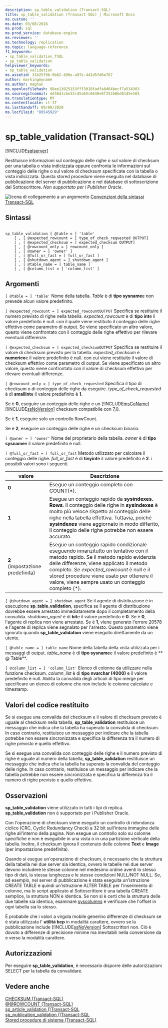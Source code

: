 ```yaml
---
description: sp_table_validation (Transact-SQL)
title: sp_table_validation (Transact-SQL) | Microsoft Docs
ms.custom: ''
ms.date: 03/08/2016
ms.prod: sql
ms.prod_service: database-engine
ms.reviewer: ''
ms.technology: replication
ms.topic: language-reference
f1_keywords:
- sp_table_validation_TSQL
- sp_table_validation
helpviewer_keywords:
- sp_table_validation
ms.assetid: 31b25f9b-9b62-496e-a97e-441d5fd6e767
author: markingmyname
ms.author: maghan
ms.openlocfilehash: 88ee13025153fff3018fadfa8d64becf7a534303
ms.sourcegitcommit: dd36d1cbe32cd5a65c6638e8f252b0bd8145e165
ms.translationtype: MT
ms.contentlocale: it-IT
ms.lasthandoff: 09/08/2020
ms.locfileid: "89545929"
---
```

# <a name="sp_table_validation-transact-sql"></a>sp_table_validation (Transact-SQL)
[!INCLUDE[sqlserver](../../includes/applies-to-version/sqlserver.md)]

  Restituisce informazioni sul conteggio delle righe o sul valore di checksum per una tabella o vista indicizzata oppure confronta le informazioni sul conteggio delle righe o sul valore di checksum specificate con la tabella o vista indicizzata. Questa stored procedure viene eseguita nel database di pubblicazione del server di pubblicazione e nel database di sottoscrizione del Sottoscrittore. *Non supportato per i Publisher Oracle*.  
  
 ![Icona di collegamento a un argomento](../../database-engine/configure-windows/media/topic-link.gif "Icona di collegamento a un argomento") [Convenzioni della sintassi Transact-SQL](../../t-sql/language-elements/transact-sql-syntax-conventions-transact-sql.md)  
  
## <a name="syntax"></a>Sintassi  
  
```  
  
sp_table_validation [ @table = ] 'table'  
    [ , [ @expected_rowcount = ] type_of_check_requested OUTPUT]  
    [ , [ @expected_checksum = ] expected_checksum OUTPUT]  
    [ , [ @rowcount_only = ] rowcount_only ]  
    [ , [ @owner = ] 'owner' ]  
    [ , [ @full_or_fast = ] full_or_fast ]  
    [ , [ @shutdown_agent = ] shutdown_agent ]  
    [ , [ @table_name = ] table_name ]  
    [ , [ @column_list = ] 'column_list' ]  
```  
  
## <a name="arguments"></a>Argomenti  
`[ @table = ] 'table'` Nome della tabella. *Table* è di **tipo sysname**e non prevede alcun valore predefinito.  
  
`[ @expected_rowcount = ] expected_rowcountOUTPUT` Specifica se restituire il numero previsto di righe nella tabella. *expected_rowcount* è di **tipo int**e il valore predefinito è null. con il quale viene restituito il conteggio delle righe effettivo come parametro di output. Se viene specificato un altro valore, questo viene confrontato con il conteggio delle righe effettivo per rilevare eventuali differenze.  
  
`[ @expected_checksum = ] expected_checksumOUTPUT` Specifica se restituire il valore di checksum previsto per la tabella. *expected_checksum* è **numerico**e il valore predefinito è null. con cui viene restituito il valore di checksum effettivo come parametro di output. Se viene specificato un altro valore, questo viene confrontato con il valore di checksum effettivo per rilevare eventuali differenze.  
  
`[ @rowcount_only = ] type_of_check_requested` Specifica il tipo di checksum o di conteggio delle righe da eseguire. *type_of_check_requested* è di **smallint**e il valore predefinito è **1**.  
  
 Se è **0**, eseguire un conteggio delle righe e un [!INCLUDE[msCoName](../../includes/msconame-md.md)] [!INCLUDE[ssNoVersion](../../includes/ssnoversion-md.md)] checksum compatibile con 7,0.  
  
 Se è **1**, eseguire solo un controllo RowCount.  
  
 Se è **2**, eseguire un conteggio delle righe e un checksum binario.  
  
`[ @owner = ] 'owner'` Nome del proprietario della tabella. *owner* è di **tipo sysname**e il valore predefinito è null.  
  
`[ @full_or_fast = ] full_or_fast` Metodo utilizzato per calcolare il conteggio delle righe. *full_or_fast* è di **tinyint**e il valore predefinito è **2**. i possibili valori sono i seguenti.  
  
|valore|Descrizione|  
|-----------|-----------------|  
|**0**|Esegue un conteggio completo con COUNT(*).|  
|**1**|Esegue un conteggio rapido da **sysindexes. Rows**. Il conteggio delle righe in **sysindexes** è molto più veloce rispetto al conteggio delle righe nella tabella effettiva. Tuttavia, poiché **sysindexes** viene aggiornato in modo differito, il conteggio delle righe potrebbe non essere accurato.|  
|**2** (impostazione predefinita)|Esegue un conteggio rapido condizionale eseguendo innanzitutto un tentativo con il metodo rapido. Se il metodo rapido evidenzia delle differenze, viene applicato il metodo completo. Se *expected_rowcount* è null e il stored procedure viene usato per ottenere il valore, viene sempre usato un conteggio completo (*).|  
  
`[ @shutdown_agent = ] shutdown_agent` Se il agente di distribuzione è in esecuzione **sp_table_validation**, specifica se il agente di distribuzione dovrebbe essere arrestato immediatamente dopo il completamento della convalida. *shutdown_agent* è di **bit**e il valore predefinito è **0**. Se è **0**, l'agente di replica non viene arrestato. Se è **1**, viene generato l'errore 20578 e l'agente di replica viene segnalato per l'arresto. Questo parametro viene ignorato quando **sp_table_validation** viene eseguito direttamente da un utente.  
  
`[ @table_name = ] table_name` Nome della tabella della vista utilizzata per i messaggi di output. *table_name* è di **tipo sysname**e il valore predefinito è ** \@ Table**.  
  
`[ @column_list = ] 'column_list'` Elenco di colonne da utilizzare nella funzione checksum. *column_list* è di **tipo nvarchar (4000)** e il valore predefinito è null. Abilita la convalida degli articoli di tipo merge per specificare un elenco di colonne che non include le colonne calcolate e timestamp.  
  
## <a name="return-code-values"></a>Valori del codice restituito  
 Se si esegue una convalida del checksum e il valore di checksum previsto è uguale al checksum nella tabella, **sp_table_validation** restituisce un messaggio che indica che la tabella ha superato la convalida di checksum. In caso contrario, restituisce un messaggio per indicare che la tabella potrebbe non essere sincronizzata e specifica la differenza tra il numero di righe previsto e quello effettivo.  
  
 Se si esegue una convalida con conteggio delle righe e il numero previsto di righe è uguale al numero della tabella, **sp_table_validation** restituisce un messaggio che indica che la tabella ha superato la convalida del conteggio delle righe. In caso contrario, restituisce un messaggio per indicare che la tabella potrebbe non essere sincronizzata e specifica la differenza tra il numero di righe previsto e quello effettivo.  
  
## <a name="remarks"></a>Osservazioni  
 **sp_table_validation** viene utilizzato in tutti i tipi di replica. **sp_table_validation** non è supportato per i Publisher Oracle.  
  
 Con l'operazione di checksum viene eseguito un controllo di ridondanza ciclico (CRC, Cyclic Redundancy Check) a 32 bit sull'intera immagine delle righe all'interno della pagina. Non esegue un controllo solo su colonne specifiche e non è eseguibile in una vista o in una partizione verticale della tabella. Inoltre, il checksum ignora il contenuto delle colonne **Text** e **Image** (per impostazione predefinita).  
  
 Quando si esegue un'operazione di checksum, è necessario che la struttura della tabella nei due server sia identica, ovvero le tabelle nei due server devono includere le stesse colonne nel medesimo ordine aventi lo stesso tipo di dati, la stessa lunghezza e le stesse condizioni NULL/NOT NULL. Se, ad esempio, nel server di pubblicazione è stata eseguita un'istruzione CREATE TABLE e quindi un'istruzione ALTER TABLE per l'inserimento di colonne, ma lo script applicato al Sottoscrittore è una tabella CREATE semplice, la struttura NON è identica. Se non si è certi che la struttura delle due tabelle sia identica, esaminare [syscolumns](../../relational-databases/system-compatibility-views/sys-syscolumns-transact-sql.md) e verificare che l'offset in ogni tabella sia lo stesso.  
  
 È probabile che i valori a virgola mobile generino differenze di checksum se è stata utilizzata l' **utilità bcp** in modalità carattere, ovvero se la pubblicazione include [!INCLUDE[ssNoVersion](../../includes/ssnoversion-md.md)] Sottoscrittori non. Ciò è dovuto a differenze di precisione minime ma inevitabili nella conversione da e verso la modalità carattere.  
  
## <a name="permissions"></a>Autorizzazioni  
 Per eseguire **sp_table_validation**, è necessario disporre delle autorizzazioni SELECT per la tabella da convalidare.  
  
## <a name="see-also"></a>Vedere anche  
 [CHECKSUM &#40;Transact-SQL&#41;](../../t-sql/functions/checksum-transact-sql.md)   
 [@@ROWCOUNT &#40;Transact-SQL&#41;](../../t-sql/functions/rowcount-transact-sql.md)   
 [sp_article_validation &#40;&#41;Transact-SQL ](../../relational-databases/system-stored-procedures/sp-article-validation-transact-sql.md)   
 [sp_publication_validation &#40;&#41;Transact-SQL ](../../relational-databases/system-stored-procedures/sp-publication-validation-transact-sql.md)   
 [Stored procedure di sistema &#40;Transact-SQL&#41;](../../relational-databases/system-stored-procedures/system-stored-procedures-transact-sql.md)  
  
  
